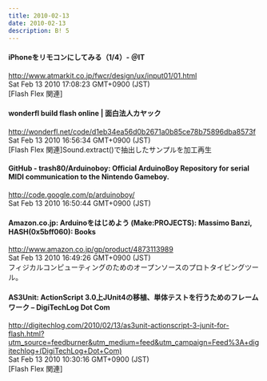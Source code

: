 ```yaml
---
title: 2010-02-13
date: 2010-02-13
description: B! 5
---
```


#### iPhoneをリモコンにしてみる（1/4）- ＠IT
http://www.atmarkit.co.jp/fwcr/design/ux/input01/01.html<br>
Sat Feb 13 2010 17:08:23 GMT+0900 (JST)<br>
[Flash Flex 関連]


#### wonderfl build flash online | 面白法人カヤック
http://wonderfl.net/code/d1eb34ea56d0b2671a0b85ce78b75896dba8573f<br>
Sat Feb 13 2010 16:56:34 GMT+0900 (JST)<br>
[Flash Flex 関連]Sound.extract()で抽出したサンプルを加工再生


#### GitHub - trash80/Arduinoboy: Official ArduinoBoy Repository for serial MIDI communication to the Nintendo Gameboy.
http://code.google.com/p/arduinoboy/<br>
Sat Feb 13 2010 16:50:44 GMT+0900 (JST)<br>


#### Amazon.co.jp: Arduinoをはじめよう (Make:PROJECTS): Massimo Banzi, HASH(0x5bff060): Books
http://www.amazon.co.jp/gp/product/4873113989<br>
Sat Feb 13 2010 16:49:26 GMT+0900 (JST)<br>
フィジカルコンピューティングのためのオープンソースのプロトタイピングツール。


#### AS3Unit: ActionScript 3.0上JUnit4の移植、単体テストを行うためのフレームワーク – DigiTechLog Dot Com
http://digitechlog.com/2010/02/13/as3unit-actionscript-3-junit-for-flash.html?utm_source=feedburner&utm_medium=feed&utm_campaign=Feed%3A+digitechlog+(DigiTechLog+Dot+Com)<br>
Sat Feb 13 2010 10:30:16 GMT+0900 (JST)<br>
[Flash Flex 関連]


